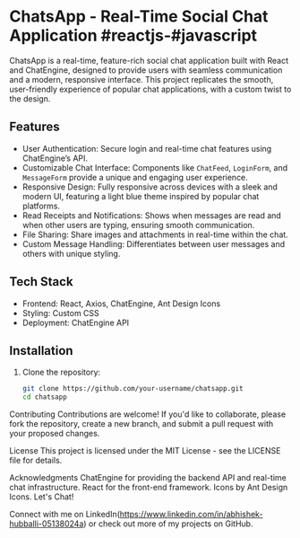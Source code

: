 
# ChatsApp - Real-Time Social Chat Application #reactjs-#javascript

ChatsApp is a real-time, feature-rich social chat application built with React and ChatEngine, designed to provide users with seamless communication and a modern, responsive interface. This project replicates the smooth, user-friendly experience of popular chat applications, with a custom twist to the design.

## Features

- User Authentication: Secure login and real-time chat features using ChatEngine’s API.
- Customizable Chat Interface: Components like `ChatFeed`, `LoginForm`, and `MessageForm` provide a unique and engaging user experience.
- Responsive Design: Fully responsive across devices with a sleek and modern UI, featuring a light blue theme inspired by popular chat platforms.
- Read Receipts and Notifications: Shows when messages are read and when other users are typing, ensuring smooth communication.
- File Sharing: Share images and attachments in real-time within the chat.
- Custom Message Handling: Differentiates between user messages and others with unique styling.

## Tech Stack

- Frontend: React, Axios, ChatEngine, Ant Design Icons
- Styling: Custom CSS
- Deployment: ChatEngine API

## Installation

1. Clone the repository:

   ```bash
   git clone https://github.com/your-username/chatsapp.git
   cd chatsapp
Contributing
Contributions are welcome! If you'd like to collaborate, please fork the repository, create a new branch, and submit a pull request with your proposed changes.

License
This project is licensed under the MIT License - see the LICENSE file for details.

Acknowledgments
ChatEngine for providing the backend API and real-time chat infrastructure.
React for the front-end framework.
Icons by Ant Design Icons.
Let's Chat!

Connect with me on LinkedIn(https://www.linkedin.com/in/abhishek-hubballi-05138024a) or check out more of my projects on GitHub.
